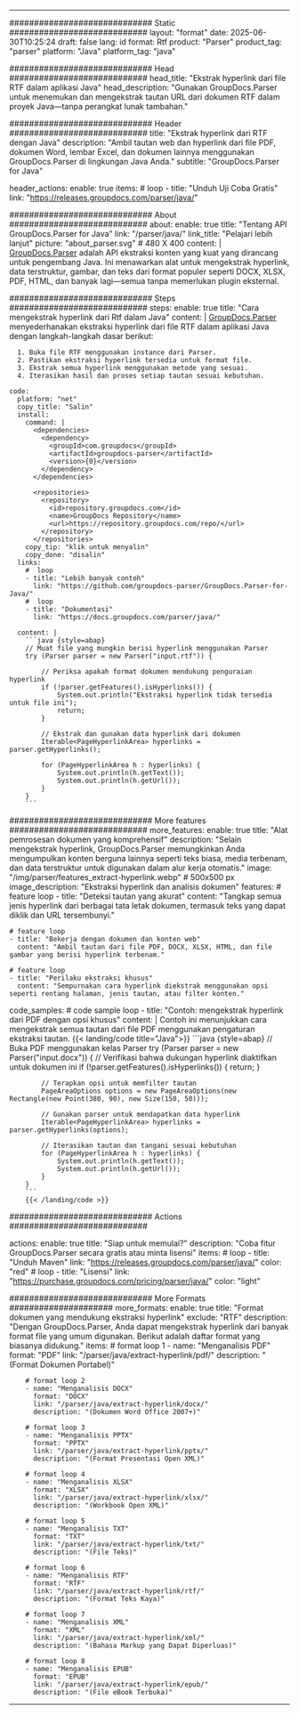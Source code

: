 


---
############################# Static ############################
layout: "format"
date:  2025-06-30T10:25:24
draft: false
lang: id
format: Rtf
product: "Parser"
product_tag: "parser"
platform: "Java"
platform_tag: "java"

############################# Head ############################
head_title: "Ekstrak hyperlink dari file RTF dalam aplikasi Java"
head_description: "Gunakan GroupDocs.Parser untuk menemukan dan mengekstrak tautan URL dari dokumen RTF dalam proyek Java—tanpa perangkat lunak tambahan."

############################# Header ############################
title: "Ekstrak hyperlink dari RTF dengan Java" 
description: "Ambil tautan web dan hyperlink dari file PDF, dokumen Word, lembar Excel, dan dokumen lainnya menggunakan GroupDocs.Parser di lingkungan Java Anda."
subtitle: "GroupDocs.Parser for Java" 

header_actions:
  enable: true
  items:
    #  loop
    - title: "Unduh Uji Coba Gratis"
      link: "https://releases.groupdocs.com/parser/java/"
      
############################# About ############################
about:
    enable: true
    title: "Tentang API GroupDocs.Parser for Java"
    link: "/parser/java/"
    link_title: "Pelajari lebih lanjut"
    picture: "about_parser.svg" # 480 X 400
    content: |
       [GroupDocs.Parser](/parser/java/) adalah API ekstraksi konten yang kuat yang dirancang untuk pengembang Java. Ini menawarkan alat untuk mengekstrak hyperlink, data terstruktur, gambar, dan teks dari format populer seperti DOCX, XLSX, PDF, HTML, dan banyak lagi—semua tanpa memerlukan plugin eksternal.

############################# Steps ############################
steps:
    enable: true
    title: "Cara mengekstrak hyperlink dari Rtf dalam Java"
    content: |
      [GroupDocs.Parser](/parser/java/) menyederhanakan ekstraksi hyperlink dari file RTF dalam aplikasi Java dengan langkah-langkah dasar berikut:
      
      1. Buka file RTF menggunakan instance dari Parser.
      2. Pastikan ekstraksi hyperlink tersedia untuk format file.
      3. Ekstrak semua hyperlink menggunakan metode yang sesuai.
      4. Iterasikan hasil dan proses setiap tautan sesuai kebutuhan.
   
    code:
      platform: "net"
      copy_title: "Salin"
      install:
        command: |
          <dependencies>
            <dependency>
              <groupId>com.groupdocs</groupId>
              <artifactId>groupdocs-parser</artifactId>
              <version>{0}</version>
            </dependency>
          </dependencies>

          <repositories>
            <repository>
              <id>repository.groupdocs.com</id>
              <name>GroupDocs Repository</name>
              <url>https://repository.groupdocs.com/repo/</url>
            </repository>
          </repositories>
        copy_tip: "klik untuk menyalin"
        copy_done: "disalin"
      links:
        #  loop
        - title: "Lebih banyak contoh"
          link: "https://github.com/groupdocs-parser/GroupDocs.Parser-for-Java/"
        #  loop
        - title: "Dokumentasi"
          link: "https://docs.groupdocs.com/parser/java/"
          
      content: |
        ```java {style=abap}
        // Muat file yang mungkin berisi hyperlink menggunakan Parser
        try (Parser parser = new Parser("input.rtf")) {

            // Periksa apakah format dokumen mendukung penguraian hyperlink
            if (!parser.getFeatures().isHyperlinks()) {
                System.out.println("Ekstraksi hyperlink tidak tersedia untuk file ini");
                return;
            }

            // Ekstrak dan gunakan data hyperlink dari dokumen
            Iterable<PageHyperlinkArea> hyperlinks = parser.getHyperlinks();

            for (PageHyperlinkArea h : hyperlinks) {
                System.out.println(h.getText());
                System.out.println(h.getUrl());
            }
        }
        ```            

############################# More features ############################
more_features:
  enable: true
  title: "Alat pemrosesan dokumen yang komprehensif"
  description: "Selain mengekstrak hyperlink, GroupDocs.Parser memungkinkan Anda mengumpulkan konten berguna lainnya seperti teks biasa, media terbenam, dan data terstruktur untuk digunakan dalam alur kerja otomatis."
  image: "/img/parser/features_extract-hyperlink.webp" # 500x500 px
  image_description: "Ekstraksi hyperlink dan analisis dokumen"
  features:
    # feature loop
    - title: "Deteksi tautan yang akurat"
      content: "Tangkap semua jenis hyperlink dari berbagai tata letak dokumen, termasuk teks yang dapat diklik dan URL tersembunyi."

    # feature loop
    - title: "Bekerja dengan dokumen dan konten web"
      content: "Ambil tautan dari file PDF, DOCX, XLSX, HTML, dan file gambar yang berisi hyperlink terbenam."

    # feature loop
    - title: "Perilaku ekstraksi khusus"
      content: "Sempurnakan cara hyperlink diekstrak menggunakan opsi seperti rentang halaman, jenis tautan, atau filter konten."
      
  code_samples:
    # code sample loop
    - title: "Contoh: mengekstrak hyperlink dari PDF dengan opsi khusus"
      content: |
        Contoh ini menunjukkan cara mengekstrak semua tautan dari file PDF menggunakan pengaturan ekstraksi tautan.
        {{< landing/code title="Java">}}
        ```java {style=abap}
        //  Buka PDF menggunakan kelas Parser
        try (Parser parser = new Parser("input.docx"))
        {
            // Verifikasi bahwa dukungan hyperlink diaktifkan untuk dokumen ini
            if (!parser.getFeatures().isHyperlinks()) {
                return;
            }

            // Terapkan opsi untuk memfilter tautan
            PageAreaOptions options = new PageAreaOptions(new Rectangle(new Point(380, 90), new Size(150, 50)));

            // Gunakan parser untuk mendapatkan data hyperlink
            Iterable<PageHyperlinkArea> hyperlinks = parser.getHyperlinks(options);

            // Iterasikan tautan dan tangani sesuai kebutuhan
            for (PageHyperlinkArea h : hyperlinks) {
                System.out.println(h.getText());
                System.out.println(h.getUrl());
            }
        }
        ```
        {{< /landing/code >}}


############################# Actions ############################

actions:
  enable: true
  title: "Siap untuk memulai?"
  description: "Coba fitur GroupDocs.Parser secara gratis atau minta lisensi"
  items:
    #  loop
    - title: "Unduh Maven"
      link: "https://releases.groupdocs.com/parser/java/"
      color: "red"
        #  loop
    - title: "Lisensi"
      link: "https://purchase.groupdocs.com/pricing/parser/java/"
      color: "light"


############################# More Formats #####################
more_formats:
    enable: true
    title: "Format dokumen yang mendukung ekstraksi hyperlink"
    exclude: "RTF"
    description: "Dengan GroupDocs.Parser, Anda dapat mengekstrak hyperlink dari banyak format file yang umum digunakan. Berikut adalah daftar format yang biasanya didukung."
    items: 
        # format loop 1
        - name: "Menganalisis PDF"
          format: "PDF"
          link: "/parser/java/extract-hyperlink/pdf/"
          description: "(Format Dokumen Portabel)"
          
        # format loop 2
        - name: "Menganalisis DOCX"
          format: "DOCX"
          link: "/parser/java/extract-hyperlink/docx/"
          description: "(Dokumen Word Office 2007+)"
          
        # format loop 3
        - name: "Menganalisis PPTX"
          format: "PPTX"
          link: "/parser/java/extract-hyperlink/pptx/"
          description: "(Format Presentasi Open XML)"
          
        # format loop 4
        - name: "Menganalisis XLSX"
          format: "XLSX"
          link: "/parser/java/extract-hyperlink/xlsx/"
          description: "(Workbook Open XML)"
          
        # format loop 5
        - name: "Menganalisis TXT"
          format: "TXT"
          link: "/parser/java/extract-hyperlink/txt/"
          description: "(File Teks)"
          
        # format loop 6
        - name: "Menganalisis RTF"
          format: "RTF"
          link: "/parser/java/extract-hyperlink/rtf/"
          description: "(Format Teks Kaya)"
          
        # format loop 7
        - name: "Menganalisis XML"
          format: "XML"
          link: "/parser/java/extract-hyperlink/xml/"
          description: "(Bahasa Markup yang Dapat Diperluas)"
          
        # format loop 8
        - name: "Menganalisis EPUB"
          format: "EPUB"
          link: "/parser/java/extract-hyperlink/epub/"
          description: "(File eBook Terbuka)"
         
          

---